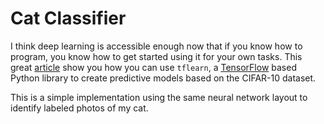 # Cat Classifier

I think deep learning is accessible enough now that if you know how to program,
you know how to get started using it for your own tasks. This great
[article](https://medium.com/@ageitgey/machine-learning-is-fun-part-3-deep-learning-and-convolutional-neural-networks-f40359318721#.469g9yw20)
show you how you can use `tflearn`, a [TensorFlow](https://www.tensorflow.org/)
based Python library to create predictive models based on the CIFAR-10 dataset. 

This is a simple implementation using the same neural network layout to identify
labeled photos of my cat.
